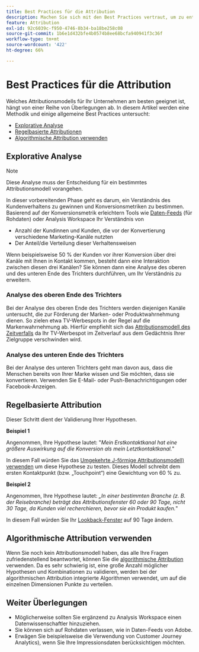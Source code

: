 ```yaml
---
title: Best Practices für die Attribution
description: Machen Sie sich mit den Best Practices vertraut, um zu entscheiden, welches Attributionsmodell verwendet werden soll.
feature: Attribution
exl-id: 92c6039c-f950-4746-8b34-ba18be258c08
source-git-commit: 1b6e1d432bfe4b0574b8ee68bcfa940941f3c36f
workflow-type: tm+mt
source-wordcount: '422'
ht-degree: 66%

---
```


# Best Practices für die Attribution

Welches Attributionsmodells für Ihr Unternehmen am besten geeignet ist, hängt von einer Reihe von Überlegungen ab. In diesem Artikel werden eine Methodik und einige allgemeine Best Practices untersucht:

* [Explorative Analyse](#exploratory-analysis)
* [Regelbasierte Attributionen](#rule-base-attribution)
* [Algorithmische Attribution verwenden](#use-algorithmic-attribution)

## Explorative Analyse

>[!NOTE]
>Diese Analyse muss der Entscheidung für ein bestimmtes Attributionsmodell vorangehen.

In dieser vorbereitenden Phase geht es darum, ein Verständnis des Kundenverhaltens zu gewinnen und Konversionsmetriken zu bestimmen. Basierend auf der Konversionsmetrik erleichtern Tools wie [Daten-Feeds](https://experienceleague.adobe.com/de/docs/analytics/export/analytics-data-feed/data-feed-overview) (für Rohdaten) oder Analysis Workspace Ihr Verständnis von

* Anzahl der Kundinnen und Kunden, die vor der Konvertierung verschiedene Marketing-Kanäle nutzten
* Der Anteil/die Verteilung dieser Verhaltensweisen

Wenn beispielsweise 50 % der Kunden vor ihrer Konversion über drei Kanäle mit Ihnen in Kontakt kommen, besteht dann eine Interaktion zwischen diesen drei Kanälen?
Sie können dann eine Analyse des oberen und des unteren Ende des Trichters durchführen, um Ihr Verständnis zu erweitern.

### Analyse des oberen Ende des Trichters

Bei der Analyse des oberen Ende des Trichters werden diejenigen Kanäle untersucht, die zur Förderung der Marken- oder Produktwahrnehmung dienen. So zielen etwa TV-Werbespots in der Regel auf die Markenwahrnehmung ab. Hierfür empfiehlt sich das [Attributionsmodell des Zeitverfalls](/help/analysis-workspace/attribution/models.md) da Ihr TV-Werbespot im Zeitverlauf aus dem Gedächtnis Ihrer Zielgruppe verschwinden wird.

### Analyse des unteren Ende des Trichters

Bei der Analyse des unteren Trichters geht man davon aus, dass die Menschen bereits von Ihrer Marke wissen und Sie möchten, dass sie konvertieren. Verwenden Sie E-Mail- oder Push-Benachrichtigungen oder Facebook-Anzeigen.

## Regelbasierte Attribution

Dieser Schritt dient der Validierung Ihrer Hypothesen.

**Beispiel 1**

Angenommen, Ihre Hypothese lautet: &quot;*Mein Erstkontaktkanal hat eine größere Auswirkung auf die Konversion als mein Letztkontaktkanal.*&quot;

In diesem Fall würden Sie das [Umgekehrte J-förmige Attributionsmodell) verwenden](/help/analysis-workspace/attribution/models.md) um diese Hypothese zu testen. Dieses Modell schreibt dem ersten Kontaktpunkt (bzw. „Touchpoint“) eine Gewichtung von 60 % zu.

**Beispiel 2**

Angenommen, Ihre Hypothese lautet: *„In einer bestimmten Branche (z. B. der Reisebranche) beträgt das Attributionsfenster 60 oder 90 Tage, nicht 30 Tage, da Kunden viel recherchieren, bevor sie ein Produkt kaufen.*&quot;

In diesem Fall würden Sie Ihr [Lookback-Fenster](https://experienceleague.adobe.com/en/docs/analytics/analyze/analysis-workspace/attribution/models) auf 90 Tage ändern.

## Algorithmische Attribution verwenden

Wenn Sie noch kein Attributionsmodell haben, das alle Ihre Fragen zufriedenstellend beantwortet, können Sie die [algorithmische Attribution](/help/analysis-workspace/attribution/algorithmic.md) verwenden. Da es sehr schwierig ist, eine große Anzahl möglicher Hypothesen und Kombinationen zu validieren, werden bei der algorithmischen Attribution integrierte Algorithmen verwendet, um auf die einzelnen Dimensionen Punkte zu verteilen.

## Weiter Überlegungen

* Möglicherweise sollten Sie ergänzend zu Analysis Workspace einen Datenwissenschaftler hinzuziehen.
* Sie können sich auf Rohdaten verlassen, wie in Daten-Feeds von Adobe.
* Erwägen Sie beispielsweise die Verwendung von [](https://experienceleague.adobe.com/en/docs/analytics-platform/using/cja-overview/cja-b2c-overview/cja-overview)Customer Journey Analytics), wenn Sie Ihre Impressionsdaten berücksichtigen möchten.
